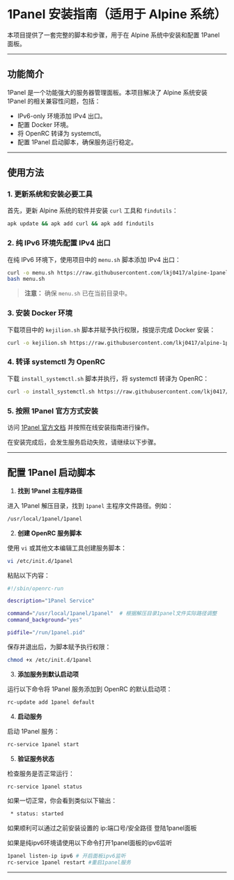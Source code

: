 # 1Panel 安装指南（适用于 Alpine 系统）

本项目提供了一套完整的脚本和步骤，用于在 Alpine 系统中安装和配置 1Panel 面板。

---

## 功能简介

1Panel 是一个功能强大的服务器管理面板。本项目解决了 Alpine 系统安装 1Panel 的相关兼容性问题，包括：

- IPv6-only 环境添加 IPv4 出口。
- 配置 Docker 环境。
- 将 OpenRC 转译为 systemctl。
- 配置 1Panel 启动脚本，确保服务运行稳定。

---

## 使用方法

### 1. 更新系统和安装必要工具

首先，更新 Alpine 系统的软件并安装 `curl` 工具和 `findutils`：

```sh
apk update && apk add curl && apk add findutils
```

### 2. 纯 IPv6 环境先配置 IPv4 出口

在纯 IPv6 环境下，使用项目中的 `menu.sh` 脚本添加 IPv4 出口：

```sh
curl -o menu.sh https://raw.githubusercontent.com/lkj0417/alpine-1panel/main/menu.sh # ipv6可能无法使用，可以自行下载menu.sh上传到服务器
bash menu.sh
```

> **注意：** 确保 `menu.sh` 已在当前目录中。

### 3. 安装 Docker 环境

下载项目中的 `kejilion.sh` 脚本并赋予执行权限，按提示完成 Docker 安装：

```sh
curl -o kejilion.sh https://raw.githubusercontent.com/lkj0417/alpine-1panel/main/kejilion.sh && chmod +x kejilion.sh && bash kejilion.sh
```

### 4. 转译 systemctl 为 OpenRC

下载 `install_systemctl.sh` 脚本并执行，将 systemctl 转译为 OpenRC：

```sh
curl -o install_systemctl.sh https://raw.githubusercontent.com/lkj0417/alpine-1panel/main/install_systemctl.sh && chmod +x install_systemctl.sh && bash install_systemctl.sh
```

### 5. 按照 1Panel 官方方式安装

访问 [1Panel 官方文档](https://www.1panel.cn) 并按照在线安装指南进行操作。

在安装完成后，会发生服务启动失败，请继续以下步骤。

---

## 配置 1Panel 启动脚本

1. **找到 1Panel 主程序路径**

进入 1Panel 解压目录，找到 `1panel` 主程序文件路径。例如：

```sh
/usr/local/1panel/1panel
```

2. **创建 OpenRC 服务脚本**

使用 `vi` 或其他文本编辑工具创建服务脚本：

```sh
vi /etc/init.d/1panel
```

粘贴以下内容：

```sh
#!/sbin/openrc-run

description="1Panel Service"

command="/usr/local/1panel/1panel"  # 根据解压目录1panel文件实际路径调整
command_background="yes"

pidfile="/run/1panel.pid"
```

保存并退出后，为脚本赋予执行权限：

```sh
chmod +x /etc/init.d/1panel
```

3. **添加服务到默认启动项**

运行以下命令将 1Panel 服务添加到 OpenRC 的默认启动项：

```sh
rc-update add 1panel default
```

4. **启动服务**

启动 1Panel 服务：

```sh
rc-service 1panel start
```

5. **验证服务状态**

检查服务是否正常运行：

```sh
rc-service 1panel status
```

如果一切正常，你会看到类似以下输出：

```sh
 * status: started
```

如果顺利可以通过之前安装设置的  ip:端口号/安全路径  登陆1panel面板


如果是纯ipv6环境请使用以下命令打开1panel面板的ipv6监听

```sh
1panel listen-ip ipv6 # 开启面板ipv6监听
rc-service 1panel restart #重启1panel服务
```

---


